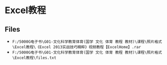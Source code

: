 # Excel教程

## Files

- `F:/5000G电子书\G01-文化科学教育体育(国学 文化 体育 教程 教材)\课程\照片格式\Excel教程\《Excel 2013实战技巧精粹》视频教程【ExcelHome】.rar`
- `F:/5000G电子书\G01-文化科学教育体育(国学 文化 体育 教程 教材)\课程\照片格式\Excel教程\files.txt`
